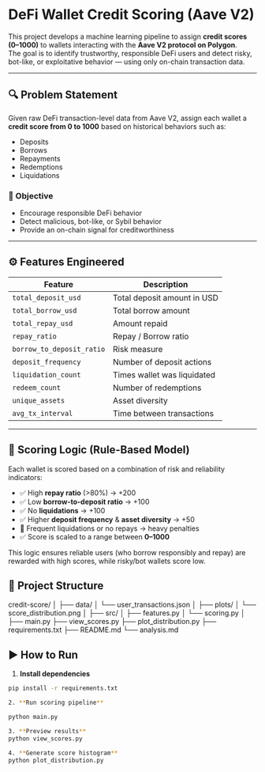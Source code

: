 # DeFi Wallet Credit Scoring (Aave V2)

This project develops a machine learning pipeline to assign **credit scores (0–1000)** to wallets interacting with the **Aave V2 protocol on Polygon**.  
The goal is to identify trustworthy, responsible DeFi users and detect risky, bot-like, or exploitative behavior — using only on-chain transaction data.

---
## 🔍 Problem Statement

Given raw DeFi transaction-level data from Aave V2, assign each wallet a **credit score from 0 to 1000** based on historical behaviors such as:

- Deposits
- Borrows
- Repayments
- Redemptions
- Liquidations

### 🎯 Objective

- Encourage responsible DeFi behavior
- Detect malicious, bot-like, or Sybil behavior
- Provide an on-chain signal for creditworthiness

---

## ⚙️ Features Engineered

| Feature | Description |
|--------|-------------|
| `total_deposit_usd` | Total deposit amount in USD |
| `total_borrow_usd` | Total borrow amount |
| `total_repay_usd` | Amount repaid |
| `repay_ratio` | Repay / Borrow ratio |
| `borrow_to_deposit_ratio` | Risk measure |
| `deposit_frequency` | Number of deposit actions |
| `liquidation_count` | Times wallet was liquidated |
| `redeem_count` | Number of redemptions |
| `unique_assets` | Asset diversity |
| `avg_tx_interval` | Time between transactions |

---



## 🧠 Scoring Logic (Rule-Based Model)

Each wallet is scored based on a combination of risk and reliability indicators:

- ✅ High **repay ratio** (>80%) → +200
- ✅ Low **borrow-to-deposit ratio** → +100
- ✅ No **liquidations** → +100
- ✅ Higher **deposit frequency** & **asset diversity** → +50
- 🚫 Frequent liquidations or no repays → heavy penalties
- ✅ Score is scaled to a range between **0–1000**

This logic ensures reliable users (who borrow responsibly and repay) are rewarded with high scores, while risky/bot wallets score low.



## 📁 Project Structure
credit-score/
│
├── data/
│   └── user_transactions.json
│
├── plots/
│   └── score_distribution.png
│
├── src/
│   ├── features.py
│   └── scoring.py
│
├── main.py
├── view_scores.py
├── plot_distribution.py
├── requirements.txt
├── README.md
└── analysis.md


## ▶️ How to Run

1. **Install dependencies**  
```bash
pip install -r requirements.txt

2. **Run scoring pipeline**

python main.py

3. **Preview results**
python view_scores.py

4. **Generate score histogram**
python plot_distribution.py
